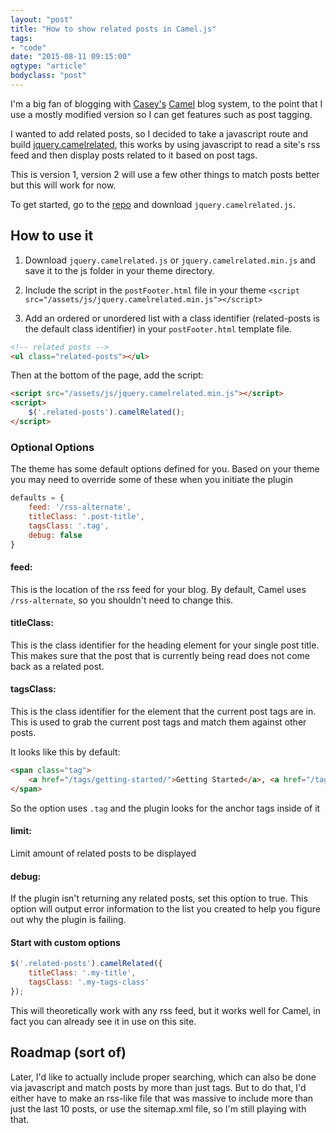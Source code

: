 ```yaml
---
layout: "post"
title: "How to show related posts in Camel.js"
tags: 
- "code"
date: "2015-08-11 09:15:00"
ogtype: "article"
bodyclass: "post"
---
```


I'm a big fan of blogging with [Casey's](https://github.com/cliss/camel) [Camel](https://github.com/DataMcFly/camel) blog system, to the point that I use a mostly modified version so I can get features such as post tagging.

I wanted to add related posts, so I decided to take a javascript route and build [jquery.camelrelated](https://github.com/DataMcFly/jquery.camelrelated), this works by using javascript to read a site's rss feed and then display posts related to it based on post tags.

This is version 1, version 2 will use a few other things to match posts better but this will work for now.

To get started, go to the [repo](https://github.com/DataMcFly/jquery.camelrelated) and download `jquery.camelrelated.js`.

## How to use it

1. Download `jquery.camelrelated.js` or `jquery.camelrelated.min.js` and save it to the js folder in your theme directory.
2. Include the script in the `postFooter.html` file in your theme `<script src="/assets/js/jquery.camelrelated.min.js"></script>`

3. Add an ordered or unordered list with a class identifier (related-posts is the default class identifier) in your `postFooter.html` template file. 

```html
<!-- related posts -->
<ul class="related-posts"></ul>
```

Then at the bottom of the page, add the script:

```html
<script src="/assets/js/jquery.camelrelated.min.js"></script>
<script>
    $('.related-posts').camelRelated();
</script>
```

### Optional Options
The theme has some default options defined for you. Based on your theme you may need to override some of these when you initiate the plugin
```javascript
defaults = {
    feed: '/rss-alternate',
    titleClass: '.post-title',
    tagsClass: '.tag',
    debug: false
}
```
            
#### feed:

This is the location of the rss feed for your blog. By default, Camel uses `/rss-alternate`, so you shouldn't need to change this.

#### titleClass:

This is the class identifier for the heading element for your single post title. This makes sure that the post that is currently being read does not come back as a related post.

#### tagsClass: 

This is the class identifier for the element that the current post tags are in. This is used to grab the current post tags and match them against other posts.

It looks like this by default: 
```html
<span class="tag">
    <a href="/tags/getting-started/">Getting Started</a>, <a href="/tags/another-tag/">Another Tag</a>
</span>
```
        
So the option uses `.tag` and the plugin looks for the anchor tags inside of it

#### limit:

Limit amount of related posts to be displayed

#### debug:

If the plugin isn't returning any related posts, set this option to true. This option will output error information to the list you created to help you figure out why the plugin is failing.

#### Start with custom options

```javascript
$('.related-posts').camelRelated({
    titleClass: '.my-title',
    tagsClass: '.my-tags-class'
});
```

This will theoretically work with any rss feed, but it works well for Camel, in fact you can already see it in use on this site.

## Roadmap (sort of)

Later, I'd like to actually include proper searching, which can also be done via javascript and match posts by more than just tags. But to do that, I'd either have to make an rss-like file that was massive to include more than just the last 10 posts, or use the sitemap.xml file, so I'm still playing with that.